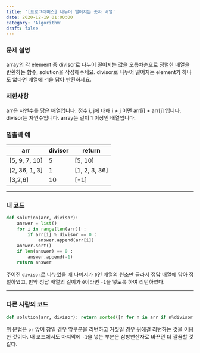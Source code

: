 ```yaml
---
title: '[프로그래머스] 나누어 떨어지는 숫자 배열'
date: 2020-12-19 01:00:00
category: 'Algorithm'
draft: false
---
```

### 문제 설명
array의 각 element 중 divisor로 나누어 떨어지는 값을 오름차순으로 정렬한 배열을 반환하는 함수, solution을 작성해주세요.
divisor로 나누어 떨어지는 element가 하나도 없다면 배열에 -1을 담아 반환하세요.


### 제한사항
arr은 자연수를 담은 배열입니다.
정수 i, j에 대해 i ≠ j 이면 arr[i] ≠ arr[j] 입니다.
divisor는 자연수입니다.
array는 길이 1 이상인 배열입니다.


### 입출력 예
|arr|	divisor|	return|
|---|---|---|
|[5, 9, 7, 10]|	5	|[5, 10]|
|[2, 36, 1, 3]|	1	|[1, 2, 3, 36]|
|[3,2,6]	|10|	[-1]|
---


###  내 코드
```python
def solution(arr, divisor):
    answer = list()
    for i in range(len(arr)) :
        if arr[i] % divisor == 0 :
            answer.append(arr[i])
    answer.sort()
    if len(answer) == 0 :
        answer.append(-1)
    return answer
```
주어진 `divisor`로 나누었을 때 나머지가 `0`인 배열의 원소만 골라서 정답 배열에 담아 정렬하였고, 만약 정답 배열의 길이가 `0`이라면 `-1`을 넣도록 하여 리턴하였다. 


---


### 다른 사람의 코드
```python
def solution(arr, divisor): return sorted([n for n in arr if n%divisor == 0]) or [-1]
```
위 문법은 `or` 앞이 참일 경우 앞부분을 리턴하고 거짓일 경우 뒤에걸 리턴하는 것을 이용한 것이다. 내 코드에서도 마지막에 `-1`을 넣는 부분은 삼항연산자로 바꾸면 더 깔끔할 것 같다.
